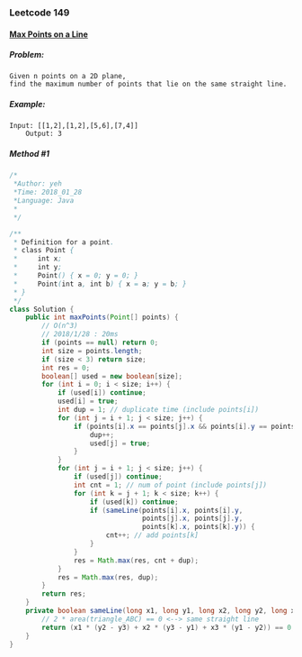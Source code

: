 

### Leetcode 149
#### [Max Points on a Line](https://leetcode.com/problems/max-points-on-a-line)

  

##### ***Problem:***

    Given n points on a 2D plane, 
    find the maximum number of points that lie on the same straight line.
    
##### ***Example:***

    Input: [[1,2],[1,2],[5,6],[7,4]]
        Output: 3


##### *Method #1*
``` java
/*
 *Author: yeh
 *Time: 2018_01_28
 *Language: Java
 *
 */

/**
 * Definition for a point.
 * class Point {
 *     int x;
 *     int y;
 *     Point() { x = 0; y = 0; }
 *     Point(int a, int b) { x = a; y = b; }
 * }
 */
class Solution {
    public int maxPoints(Point[] points) {
	    // O(n^3)
	    // 2018/1/28 : 20ms
        if (points == null) return 0;
        int size = points.length;
        if (size < 3) return size;
        int res = 0;
        boolean[] used = new boolean[size];
        for (int i = 0; i < size; i++) {
            if (used[i]) continue;
            used[i] = true;
            int dup = 1; // duplicate time (include points[i])
            for (int j = i + 1; j < size; j++) {
                if (points[i].x == points[j].x && points[i].y == points[j].y) {
                    dup++;
                    used[j] = true;
                }
            }
            for (int j = i + 1; j < size; j++) {
                if (used[j]) continue;
                int cnt = 1; // num of point (include points[j])
                for (int k = j + 1; k < size; k++) {
                    if (used[k]) continue;
                    if (sameLine(points[i].x, points[i].y, 
                                 points[j].x, points[j].y, 
                                 points[k].x, points[k].y)) {
                        cnt++; // add points[k]
                    }
                }
                res = Math.max(res, cnt + dup);
            }
            res = Math.max(res, dup);
        }
        return res;
    }
    private boolean sameLine(long x1, long y1, long x2, long y2, long x3, long y3) {
        // 2 * area(triangle_ABC) == 0 <--> same straight line
        return (x1 * (y2 - y3) + x2 * (y3 - y1) + x3 * (y1 - y2)) == 0;
    }
}

```

